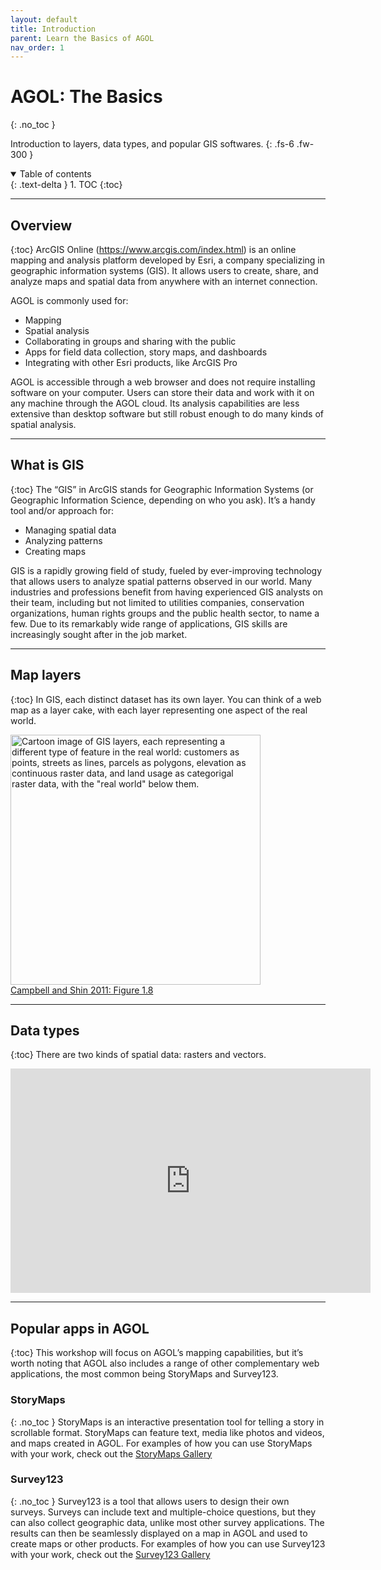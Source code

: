 ```yaml
---
layout: default
title: Introduction
parent: Learn the Basics of AGOL
nav_order: 1
---
```


# AGOL: The Basics
{: .no_toc }

Introduction to layers, data types, and popular GIS softwares. 
{: .fs-6 .fw-300 }

<details open markdown="block">
  <summary>
    Table of contents
  </summary>
  {: .text-delta }
1. TOC
{:toc}
</details>

---

## Overview
{:toc}
ArcGIS Online (https://www.arcgis.com/index.html) is an online mapping and analysis platform developed by Esri, a company specializing in geographic information systems (GIS). It allows users to create, share, and analyze maps and spatial data from anywhere with an internet connection.

AGOL is commonly used for:
* Mapping
* Spatial analysis
* Collaborating in groups and sharing with the public
* Apps for field data collection, story maps, and dashboards
* Integrating with other Esri products, like ArcGIS Pro

AGOL is accessible through a web browser and does not require installing software on your computer. Users can store their data and work with it on any machine through the AGOL cloud. Its analysis capabilities are less extensive than desktop software but still robust enough to do many kinds of spatial analysis.

---

## What is GIS
{:toc}
The “GIS” in ArcGIS stands for Geographic Information Systems (or Geographic Information Science, depending on who you ask). It’s a handy tool and/or approach for:
* Managing spatial data
* Analyzing patterns
* Creating maps

GIS is a rapidly growing field of study, fueled by ever-improving technology that allows users to analyze spatial patterns observed in our world. Many industries and professions benefit from having experienced GIS analysts on their team, including but not limited to utilities companies, conservation organizations, human rights groups and the public health sector, to name a few. Due to its remarkably wide range of applications, GIS skills are increasingly sought after in the job market. 

---

## Map layers
{:toc}
In GIS, each distinct dataset has its own layer. You can think of a web map as a layer cake, with each layer representing one aspect of the real world.

<img src='https://saylordotorg.github.io/text_essentials-of-geographic-information-systems/section_05/f2619b76bb0d1d0f74b0e8d80ba33496.jpg' width='400' alt='Cartoon image of GIS layers, each representing a different type of feature in the real world: customers as points, streets as lines, parcels as polygons, elevation as continuous raster data, and land usage as categorigal raster data, with the "real world" below them.'>
<figcaption><a href="https://saylordotorg.github.io/text_essentials-of-geographic-information-systems/s05-03-geographic-information-systems.html">Campbell and Shin 2011: Figure 1.8</a></figcaption>

---

## Data types
{:toc}
There are two kinds of spatial data: rasters and vectors.

<iframe src="https://docs.google.com/presentation/d/e/2PACX-1vRT79POVj3VxRUv4pqA8s52srop5wXF8uzz1eOakGkzV4MqmK-BjTvNnlGPGceFxqgiL4yYJD-xgvqK/embed?start=false&loop=false&delayms=3000" frameborder="0" width="576" height="359" allowfullscreen="true" mozallowfullscreen="true" webkitallowfullscreen="true"></iframe>

---

## Popular apps in AGOL
{:toc}
This workshop will focus on AGOL’s mapping capabilities, but it’s worth noting that AGOL also includes a range of other complementary web applications, the most common being StoryMaps and Survey123.

### StoryMaps
{: .no_toc }
StoryMaps is an interactive presentation tool for telling a story in scrollable format. StoryMaps can feature text, media like photos and videos, and maps created in AGOL. For examples of how you can use StoryMaps with your work, check out the [StoryMaps Gallery](https://doc.arcgis.com/en/arcgis-storymaps/gallery/) 

### Survey123
{: .no_toc }
Survey123 is a tool that allows users to design their own surveys. Surveys can include text and multiple-choice questions, but they can also collect geographic data, unlike most other survey applications. The results can then be seamlessly displayed on a map in AGOL and used to create maps or other products. For examples of how you can use Survey123 with your work, check out the [Survey123 Gallery](https://doc.arcgis.com/en/survey123/gallery/) 
